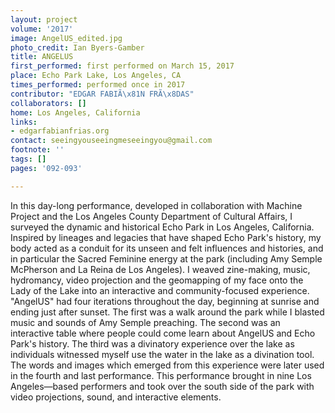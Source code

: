 ```yaml
---
layout: project
volume: '2017'
image: AngelUS_edited.jpg
photo_credit: Ian Byers-Gamber
title: ANGELUS
first_performed: first performed on March 15, 2017
place: Echo Park Lake, Los Angeles, CA
times_performed: performed once in 2017
contributor: "EDGAR FABIÃ\x81N FRÃ\x8DAS"
collaborators: []
home: Los Angeles, California
links:
- edgarfabianfrias.org
contact: seeingyouseeingmeseeingyou@gmail.com
footnote: ''
tags: []
pages: '092-093'

---
```


In this day-long performance, developed in collaboration with Machine Project and the Los Angeles County Department of Cultural Affairs, I surveyed the dynamic and historical Echo Park in Los Angeles, California. Inspired by lineages and legacies that have shaped Echo Park's history, my body acted as a conduit for its unseen and felt influences and histories, and in particular the Sacred Feminine energy at the park (including Amy Semple McPherson and La Reina de Los Angeles). I weaved zine-making, music, hydromancy, video projection and the geomapping of my face onto the Lady of the Lake into an interactive and community-focused experience. "AngelUS" had four iterations throughout the day, beginning at sunrise and ending just after sunset. The first was a walk around the park while I blasted music and sounds of Amy Semple preaching. The second was an interactive table where people could come learn about AngelUS and Echo Park's history. The third was a divinatory experience over the lake as individuals witnessed myself use the water in the lake as a divination tool. The words and images which emerged from this experience were later used in the fourth and last performance. This performance brought in nine Los Angeles—based performers and took over the south side of the park with video projections, sound, and interactive elements.
